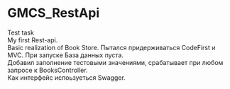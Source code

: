 # GMCS_RestApi
Test task    
My first Rest-api.    
Basic realization of Book Store. 
Пытался придерживаться CodeFirst и MVC. При запуске База данных пуста.     
Добавил заполнение тестовыми значениями, срабатывает при любом запросе к BooksController.    
Как интерфейс испоьзуеться Swagger.
